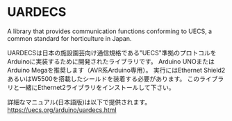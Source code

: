 # UARDECS
A library that provides communication functions conforming to UECS, a common standard for horticulture in Japan.

UARDECSは日本の施設園芸向け通信規格である"UECS"準拠のプロトコルをArduinoに実装するために開発されたライブラリです。
Arduino UNOまたはArduino Megaを推奨します（AVR系Arduino専用）。
実行にはEthernet Shield2 あるいはW5500を搭載したシールドを装着する必要があります。
このライブラリと一緒にEthernet2ライブラリをインストールして下さい。

詳細なマニュアル(日本語版)は以下で提供されます。
https://uecs.org/arduino/uardecs.html
